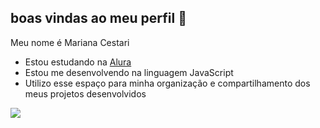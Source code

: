 ## boas vindas ao meu perfil 💙

Meu nome é Mariana Cestari

- Estou estudando na [Alura](https://www.alura.com.br)
- Estou me desenvolvendo na linguagem JavaScript
- Utilizo esse espaço para minha organização e compartilhamento dos meus projetos desenvolvidos

![](https://media1.tenor.com/m/IwzBi9QQL20AAAAC/supernatural-television.gif)
